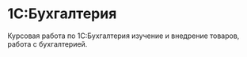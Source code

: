 # 1С:Бухгалтерия
Курсовая работа по 1С:Бухгалтерия изучение и внедрение товаров, работа с бухгалтерией.
